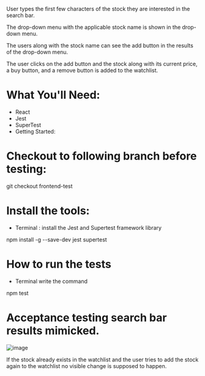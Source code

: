 User types the first few characters of  the stock they are interested in the search bar. 

The drop-down menu with the applicable stock name is shown in the drop-down menu. 

The users along with the stock name can see the add button in the results of the drop-down menu. 

The user clicks on the add button and the stock along with its current price, a buy button, and a remove button is added to the watchlist. 

# What You'll Need:

- React
- Jest
- SuperTest
- Getting Started:

# Checkout to following branch before testing:

  git checkout frontend-test

# Install the tools:

- Terminal : install the Jest and Supertest framework library

 npm install -g --save-dev jest supertest

 # How to run the tests
 - Terminal write the command 

npm test



# Acceptance testing search bar results mimicked.
![image](https://github.com/yashshrikant99/Software-Engineering-Project/assets/58352099/b7421465-6e54-4e22-a1bf-f734eb49f208)


If the stock already exists in the watchlist and the user tries to add the stock again to the watchlist no visible change is supposed to happen. 
